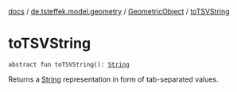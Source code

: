 [docs](../../index.md) / [de.tsteffek.model.geometry](../index.md) / [GeometricObject](index.md) / [toTSVString](./to-t-s-v-string.md)

# toTSVString

`abstract fun toTSVString(): `[`String`](https://kotlinlang.org/api/latest/jvm/stdlib/kotlin/-string/index.html)

Returns a [String](https://kotlinlang.org/api/latest/jvm/stdlib/kotlin/-string/index.html) representation in form of tab-separated values.

